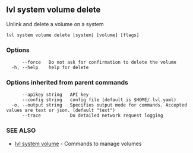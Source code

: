 ## lvl system volume delete

Unlink and delete a volume on a system

```
lvl system volume delete [system] [volume] [flags]
```

### Options

```
      --force   Do not ask for confirmation to delete the volume
  -h, --help    help for delete
```

### Options inherited from parent commands

```
      --apikey string   API key
      --config string   config file (default is $HOME/.lvl.yaml)
  -o, --output string   Specifies output mode for commands. Accepted values are text or json. (default "text")
      --trace           Do detailed network request logging
```

### SEE ALSO

* [lvl system volume](lvl_system_volume.md)	 - Commands to manage volumes

